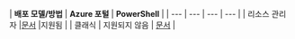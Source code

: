 | **배포 모델/방법** | **Azure 포털** | **PowerShell** |
| --- | --- | --- | --- |
| 리소스 관리자 |[문서](../articles/vpn-gateway/vpn-gateway-howto-multi-site-to-site-resource-manager-portal.md) |지원됨 |
| 클래식 | 지원되지 않음 | [문서](../articles/vpn-gateway/vpn-gateway-multi-site.md) |